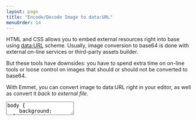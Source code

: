 ```yaml
---
layout: page
title: "Encode/Decode Image to data:URL"
menuOrder: 14
---
```

HTML and CSS allows you to embed external resources right into base using [data:URL](http://en.wikipedia.org/wiki/Data_URI_scheme) scheme. Usually, image conversion to base64 is done with external on-line services or third-party assets builder. 

But these tools have downsides: you have to spend extra time on on-line tools or loose control on images that should or should not be converted to base64.

With Emmet, you can convert image to data:URL right in your editor, as well as convert it _back to external file_.

<textarea class="movie-def">
body {
    background: url(demo.png);
}
~~~
tooltip: Move caret inside image path
wait: 1000
moveTo: 1:24
wait: 1000
tooltip: Run “Encode/Decode Image to data:URL” action ::: “Encode/Decode Image to data:URL” (Shift-Cmd-I)
run: emmet.encode_decode_data_url
~~~
mode: text/css
</textarea>